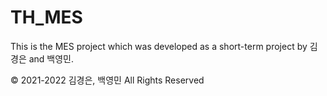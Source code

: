 # TH_MES
This is the MES project which was developed as a short-term project by 김경은 and 백영민. 

© 2021-2022 김경은, 백영민 All Rights Reserved
